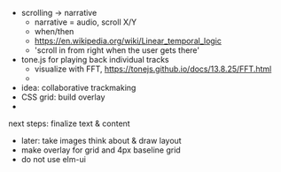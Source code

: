 - scrolling -> narrative
    - narrative = audio, scroll X/Y
    - when/then 
    - https://en.wikipedia.org/wiki/Linear_temporal_logic
    - 'scroll in from right when the user gets there'
- tone.js for playing back individual tracks
    - visualize with FFT, https://tonejs.github.io/docs/13.8.25/FFT.html
    - 
- idea: collaborative trackmaking
- CSS grid: build overlay
- 
next steps:
finalize text & content
- later: take images
think about & draw layout
- make overlay for grid and 4px baseline grid
- do not use elm-ui
